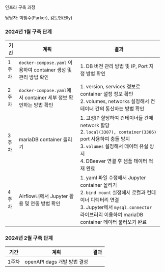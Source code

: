 
인프라 구축 과정

담당자: 박범수(Parker), 김도현(Elly)

### **2024년 1월 구축 단계**

| <center>기간</center> | <center>계획</center> | <center>결과</center> |
|---|---|---|
| 1주차 | `docker-compose.yaml` 이용하여 container 생성 및 관리 방법 확인 | 1. DB 버전 관리 방법 및 IP, Port 지정 방법 확인 
| 2주차 | `docker-compose.yaml`에서 container 세부 정보 확인하는 방법 확인 | 1. version, services 정보로 container 설정 정보 확인 <br> 2. volumes, networks 설정해서 컨테이너 간의 통신하는 방법 확인
| 3주차 | mariaDB container 올리기 | 1. 고정IP 할당하여 컨테이너들 간에 network 할당 <br> 2. `local(3307), container(3306)` port 사용하여 충돌 방지 <br> 3. `volumes` 설정해서 데이터 유실 방지 <br> 4. DBeaver 연결 후 샘플 데이터 적재 완료
| 4주차 | Airflow내에서 Jupyter 활용 및 연동 방법 확인 | 1. yaml 파일 수정해서 Jupyter container 올리기 <br> 2. `bind mount` 설정해서 로컬과 컨테이너 디렉터리 연결 <br> 3. Jupyter에서 `mysql.connector` 라이브러리 이용하여 mariaDB container 데이터 불러오기 완료


### **2024년 2월 구축 단계**
| <center>기간</center> | <center>계획</center> | <center>결과</center> |
|---|---|---|
| 1주차 | openAPI dags 개발 방법 결정 | 
